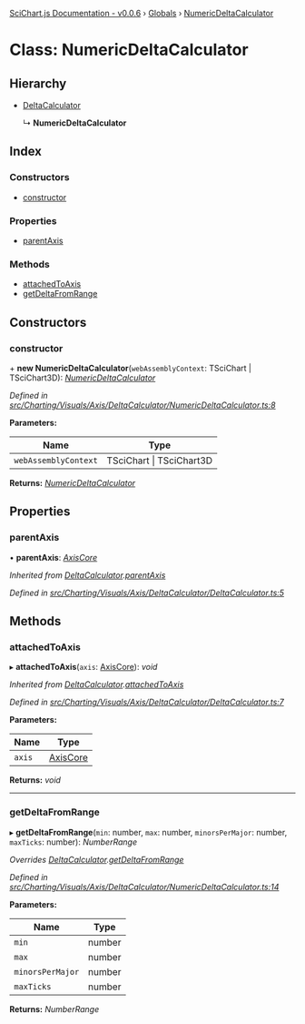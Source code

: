 [SciChart.js Documentation - v0.0.6](../README.md) › [Globals](../globals.md) › [NumericDeltaCalculator](numericdeltacalculator.md)

# Class: NumericDeltaCalculator

## Hierarchy

* [DeltaCalculator](deltacalculator.md)

  ↳ **NumericDeltaCalculator**

## Index

### Constructors

* [constructor](numericdeltacalculator.md#constructor)

### Properties

* [parentAxis](numericdeltacalculator.md#parentaxis)

### Methods

* [attachedToAxis](numericdeltacalculator.md#attachedtoaxis)
* [getDeltaFromRange](numericdeltacalculator.md#getdeltafromrange)

## Constructors

###  constructor

\+ **new NumericDeltaCalculator**(`webAssemblyContext`: TSciChart | TSciChart3D): *[NumericDeltaCalculator](numericdeltacalculator.md)*

*Defined in [src/Charting/Visuals/Axis/DeltaCalculator/NumericDeltaCalculator.ts:8](https://github.com/ABTSoftware/SciChart.Dev/blob/272ab7fc7f/Web/src/SciChart/src/Charting/Visuals/Axis/DeltaCalculator/NumericDeltaCalculator.ts#L8)*

**Parameters:**

Name | Type |
------ | ------ |
`webAssemblyContext` | TSciChart &#124; TSciChart3D |

**Returns:** *[NumericDeltaCalculator](numericdeltacalculator.md)*

## Properties

###  parentAxis

• **parentAxis**: *[AxisCore](axiscore.md)*

*Inherited from [DeltaCalculator](deltacalculator.md).[parentAxis](deltacalculator.md#parentaxis)*

*Defined in [src/Charting/Visuals/Axis/DeltaCalculator/DeltaCalculator.ts:5](https://github.com/ABTSoftware/SciChart.Dev/blob/272ab7fc7f/Web/src/SciChart/src/Charting/Visuals/Axis/DeltaCalculator/DeltaCalculator.ts#L5)*

## Methods

###  attachedToAxis

▸ **attachedToAxis**(`axis`: [AxisCore](axiscore.md)): *void*

*Inherited from [DeltaCalculator](deltacalculator.md).[attachedToAxis](deltacalculator.md#attachedtoaxis)*

*Defined in [src/Charting/Visuals/Axis/DeltaCalculator/DeltaCalculator.ts:7](https://github.com/ABTSoftware/SciChart.Dev/blob/272ab7fc7f/Web/src/SciChart/src/Charting/Visuals/Axis/DeltaCalculator/DeltaCalculator.ts#L7)*

**Parameters:**

Name | Type |
------ | ------ |
`axis` | [AxisCore](axiscore.md) |

**Returns:** *void*

___

###  getDeltaFromRange

▸ **getDeltaFromRange**(`min`: number, `max`: number, `minorsPerMajor`: number, `maxTicks`: number): *NumberRange*

*Overrides [DeltaCalculator](deltacalculator.md).[getDeltaFromRange](deltacalculator.md#abstract-getdeltafromrange)*

*Defined in [src/Charting/Visuals/Axis/DeltaCalculator/NumericDeltaCalculator.ts:14](https://github.com/ABTSoftware/SciChart.Dev/blob/272ab7fc7f/Web/src/SciChart/src/Charting/Visuals/Axis/DeltaCalculator/NumericDeltaCalculator.ts#L14)*

**Parameters:**

Name | Type |
------ | ------ |
`min` | number |
`max` | number |
`minorsPerMajor` | number |
`maxTicks` | number |

**Returns:** *NumberRange*
